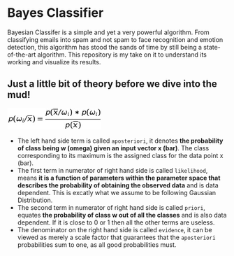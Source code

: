 # Bayes Classifier

Bayesian Classifer is a simple and yet a very powerful algorithm. From classifying emails into spam and not spam to face recognition and emotion detection, this algorithm has stood the sands of time by still being a state-of-the-art algorithm. This repository is my take on it to understand its working and visualize its results.

## Just a little bit of theory before we dive into the mud!

![](./images/Bayes.jpg)

* The left hand side term is called ```aposteriori```, it denotes **the probability of class being w (omega) given an input vector x (bar)**. The class corresponding to its maximum is the assigned class for the data point x (bar).
* The first term in numerator of right hand side is called ```likelihood```, means **it is a function of parameters within the parameter space that describes the probability of obtaining the observed data** and is data dependent. This is excatly what we assume to be following Gaussian Distribution.
* The second term in numerator of right hand side is called ```priori```, equates **the probability of class w out of all the classes** and is also data dependent. If it is close to 0 or 1 then all the other terms are useless.
* The denominator on the right hand side is called ```evidence```, it can be viewed as merely a scale factor that guarantees that the ```aposteriori``` probabilities sum to one, as all good probabilities must.
